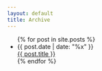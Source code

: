 ```yaml
---
layout: default
title: Archive
---
```


<ul class="posts">
  {% for post in site.posts %}
  <li>
    <div>
      <time class="date" datetime="{{ post.date | date_to_xmlschema }}">{{ post.date | date: "%x" }}</time>
    </div>
    <span>
      <a href="{{ site.baseurl }}{{ post.url }}">
        {{ post.title }}
      </a>
    </span>
  </li>
  {% endfor %}
</ul>
